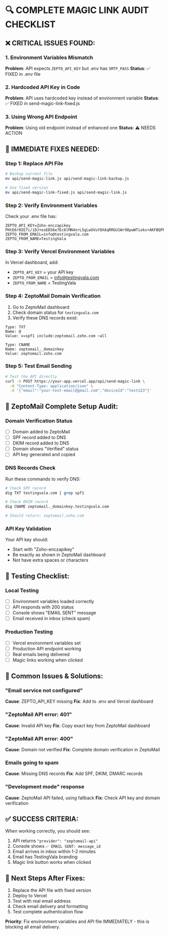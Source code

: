 # 🔍 COMPLETE MAGIC LINK AUDIT CHECKLIST

## ❌ CRITICAL ISSUES FOUND:

### 1. Environment Variables Mismatch
**Problem**: API expects `ZEPTO_API_KEY` but .env has `SMTP_PASS`
**Status**: ✅ FIXED in .env file

### 2. Hardcoded API Key in Code
**Problem**: API uses hardcoded key instead of environment variable
**Status**: ✅ FIXED in send-magic-link-fixed.js

### 3. Using Wrong API Endpoint
**Problem**: Using old endpoint instead of enhanced one
**Status**: ⚠️ NEEDS ACTION

## 🚀 IMMEDIATE FIXES NEEDED:

### Step 1: Replace API File
```bash
# Backup current file
mv api/send-magic-link.js api/send-magic-link-backup.js

# Use fixed version
mv api/send-magic-link-fixed.js api/send-magic-link.js
```

### Step 2: Verify Environment Variables
Check your .env file has:
```
ZEPTO_API_KEY=Zoho-enczapikey PHtE6r0IE7i/iDJ+oxED56e7Ec6lMN4nrL5gLwUVuY8XAqRRGU1Wr98pwWTiokx+AKFBQPPNwNo6se+bsOmGLG68PWlPCWqyqK3sx/VYSPOZsbq6x00Yt1UbckzVUYLtd9Zu1STUvdbSNA==
ZEPTO_FROM_EMAIL=info@testingvala.com
ZEPTO_FROM_NAME=TestingVala
```

### Step 3: Verify Vercel Environment Variables
In Vercel dashboard, add:
- `ZEPTO_API_KEY` = your API key
- `ZEPTO_FROM_EMAIL` = info@testingvala.com
- `ZEPTO_FROM_NAME` = TestingVala

### Step 4: ZeptoMail Domain Verification
1. Go to ZeptoMail dashboard
2. Check domain status for `testingvala.com`
3. Verify these DNS records exist:

```dns
Type: TXT
Name: @
Value: v=spf1 include:zeptomail.zoho.com ~all

Type: CNAME
Name: zeptomail._domainkey
Value: zeptomail.zoho.com
```

### Step 5: Test Email Sending
```bash
# Test the API directly
curl -X POST https://your-app.vercel.app/api/send-magic-link \
  -H "Content-Type: application/json" \
  -d '{"email":"your-test-email@gmail.com","deviceId":"test123"}'
```

## 🔧 ZeptoMail Complete Setup Audit:

### Domain Verification Status
- [ ] Domain added to ZeptoMail
- [ ] SPF record added to DNS
- [ ] DKIM record added to DNS
- [ ] Domain shows "Verified" status
- [ ] API key generated and copied

### DNS Records Check
Run these commands to verify DNS:
```bash
# Check SPF record
dig TXT testingvala.com | grep spf1

# Check DKIM record
dig CNAME zeptomail._domainkey.testingvala.com

# Should return: zeptomail.zoho.com
```

### API Key Validation
Your API key should:
- Start with "Zoho-enczapikey"
- Be exactly as shown in ZeptoMail dashboard
- Not have extra spaces or characters

## 🧪 Testing Checklist:

### Local Testing
- [ ] Environment variables loaded correctly
- [ ] API responds with 200 status
- [ ] Console shows "EMAIL SENT" message
- [ ] Email received in inbox (check spam)

### Production Testing
- [ ] Vercel environment variables set
- [ ] Production API endpoint working
- [ ] Real emails being delivered
- [ ] Magic links working when clicked

## 🚨 Common Issues & Solutions:

### "Email service not configured"
**Cause**: ZEPTO_API_KEY missing
**Fix**: Add to .env and Vercel dashboard

### "ZeptoMail API error: 401"
**Cause**: Invalid API key
**Fix**: Copy exact key from ZeptoMail dashboard

### "ZeptoMail API error: 400"
**Cause**: Domain not verified
**Fix**: Complete domain verification in ZeptoMail

### Emails going to spam
**Cause**: Missing DNS records
**Fix**: Add SPF, DKIM, DMARC records

### "Development mode" response
**Cause**: ZeptoMail API failed, using fallback
**Fix**: Check API key and domain verification

## ✅ SUCCESS CRITERIA:

When working correctly, you should see:
1. API returns `"provider": "zeptomail-api"`
2. Console shows `✅ EMAIL SENT: message_id`
3. Email arrives in inbox within 1-2 minutes
4. Email has TestingVala branding
5. Magic link button works when clicked

## 🔄 Next Steps After Fixes:

1. Replace the API file with fixed version
2. Deploy to Vercel
3. Test with real email address
4. Check email delivery and formatting
5. Test complete authentication flow

**Priority**: Fix environment variables and API file IMMEDIATELY - this is blocking all email delivery.